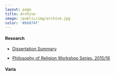 ```yaml
---
layout: page
title: Archive
image: /public/img/archive.jpg
color: '#b6874f'
---
```




#### Research

<ul><li> <a href="{{ site.baseurl }}/public/archive/2016-04-24-Diss">Dissertation Summary</a></li></ul>
 <ul><li> <a href="{{ site.baseurl }}/public/archive/Religion">Philosophy of Religion Workshop Series, 2015/16</a></li></ul>


#### Varia
